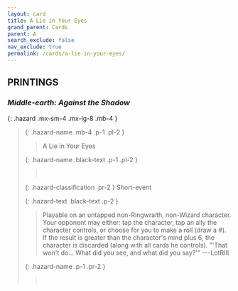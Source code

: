 ```yaml
---
layout: card
title: A Lie in Your Eyes
grand_parent: Cards
parent: A
search_exclude: false
nav_exclude: true
permalink: /cards/a-lie-in-your-eyes/
---
```


## PRINTINGS


### _Middle-earth: Against the Shadow_

{: .hazard .mx-sm-4 .mx-lg-8 .mb-4 }
> {: .hazard-name .mb-4 .p-1 .pl-2 }
> > <div class="hazard-mp"></div>
> > <div class="card-name">A Lie in Your Eyes</div>
>
> {: .hazard-name .black-text .p-1 .pl-2 }
> > &nbsp;
>
> {: .hazard-classification .pr-2 }
> Short-event
>
> {: .hazard-text .black-text .p-2 }
> > Playable on an untapped non-Ringwraith, non-Wizard character. Your opponent may either: tap the character, tap an ally the character controls, or choose for you to make a roll (draw a #). If the result is greater than the character's mind plus 6, the character is discarded (along with all cards he controls).   "'That won't do... What did you see, and what did you say?'" ---LotRIII 
>
> {: .hazard-name .p-1 .pr-2 }
> > <div class="card-shield"></div>
> > <div class="card-corruption">&nbsp;</div>
